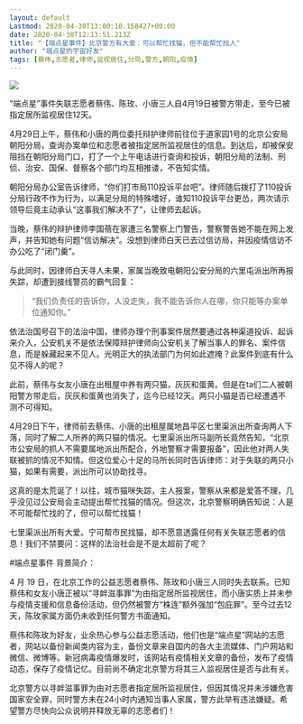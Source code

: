 ```yaml
---
layout: default
Lastmod: 2020-04-30T13:00:10.158427+00:00
date: 2020-04-30T12:13:51.213Z
title: "【端点星事件】北京警方有大爱：可以帮忙找猫，但不能帮忙找人"
author: "端点星的宇宙好友"
tags: [蔡伟,志愿者,律师,监视居住,分局,警方,朝阳,疫情]
---
```


![](https://images.weserv.nl/?url=https%3A//assets.matters.news/embed/5d53ded7-d381-444c-abee-e1f523371ae8.png)

“端点星”事件失联志愿者蔡伟、陈玫、小唐三人自4月19日被警方带走，至今已被指定居所监视居住12天。

4月29日上午，蔡伟和小唐的两位委托辩护律师前往位于道家园1号的北京公安局朝阳分局，查询办案单位和志愿者被指定居所监视居住的信息。到达后，却被保安阻挡在朝阳分局门口，打了一个上午电话进行查询和投诉，朝阳分局的法制、刑侦、治安、国保、督察各个部门均互相推诿，不告知实情。

朝阳分局办公室告诉律师，“你们打市局110投诉平台吧”。律师随后拨打了110投诉分局行政不作为行为，以满足分局的特殊嗜好，谁知110投诉平台更怂，两次请示领导后竟主动承认“这事我们解决不了”，让律师去起诉。

当晚，蔡伟的辩护律师李国蓓在家遭三名警察上门警告，警察警告她不能在网上发声，并告知她有问题“信访解决”。没想到律师白天已去过信访局，并因疫情信访不办公吃了“闭门羹”。

与此同时，因律师白天寻人未果，家属当晚致电朝阳公安分局的六里屯派出所再报失踪，却遭到接线警员的霸气回复：

> “我们负责任的告诉你，人没走失，我不能告诉你人在哪，你只能等办案单位通知你。”

依法治国号召下的法治中国，律师办理个刑事案件居然要通过各种渠道投诉、起诉来介入，公安机关不是依法保障辩护律师向公安机关了解当事人的罪名、案件信息，而是躲藏起来不见人。光明正大的执法部门为何如此遮掩？此案件到底有什么见不得人的呢？

此前，蔡伟与女友小唐在出租屋中养有两只猫，灰灰和蛋黄。但是在ta们二人被朝阳警方带走后，灰灰和蛋黄也消失了，迄今已经12天。两只小猫是否已经遭遇不测不可得知。

4月29日下午，律师前去蔡伟、小唐的出租屋属地昌平区七里渠派出所查询两人下落，同时了解二人所养的两只猫的情况。七里渠派出所马副所长竟然告知，“北京市公安局的抓人不需要属地派出所配合，外地警察才需要报备”，因此他对两人失联被抓的情况不知情。但这位爱心十足的马所长同时告诉律师：对于失联的两只小猫，如果有需要，派出所可以协助找寻。

这真的是太荒诞了！以往，城市猫咪失踪，主人报案，警察从来都是爱答不理，几乎没见过公安局会主动提出帮忙找猫的情况。但这次，北京警察明确告知说：人是不可能帮忙找的了，但可以帮忙找猫！

七里渠派出所有大爱。宁可帮市民找猫，却不愿意透露任何有关失联志愿者的信息！我们不禁要问：这样的法治社会是不是太超前了呢？

#端点星事件 背景简介：

4 月 19 日，在北京工作的公益志愿者蔡伟、陈玫和小唐三人同时失去联系。已知蔡伟和女友小唐正被以“寻衅滋事罪”为由指定居所监视居住，而小唐实质上并未参与疫情支援和信息备份活动，但仍然被警方“株连”额外强加“包庇罪”。至今过去12天，陈玫家属方面仍未收到任何警方书面通知。

蔡伟和陈玫为好友，业余热心参与公益志愿活动，他们也是“端点星”网站的志愿者，网站以备份新闻类内容为主，备份文章来自国内的各大主流媒体、门户网站和微信、微博等。新冠病毒疫情爆发时，该网站有疫情相关文章的备份，发布了疫情动态，保存了疫情记忆。目前尚不确定北京警方将其三人监视居住是否与此有关。

北京警方以寻衅滋事罪为由对志愿者指定居所监视居住，但因其情况并未涉嫌危害国家安全罪，同时警方未在24小时内通知当事人家属，警方此举有违法嫌疑。希望警方尽快向公众说明并释放无辜的志愿者们！

